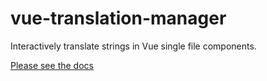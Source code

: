 # vue-translation-manager

Interactively translate strings in Vue single file components.

[Please see the docs](https://cyon.github.com/vue-translation-manager)
